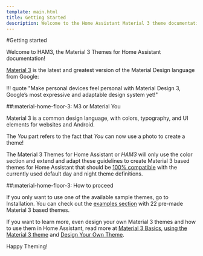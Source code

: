 ```yaml
---
template: main.html
title: Getting Started
description: Welcome to the Home Assistant Material 3 theme documentation. Check the how to proceed paragraph on how to install and use HAM3 in Home Assistant.
---
```

<!-- GT/GMY -->

#Getting started

Welcome to HAM3, the Material 3 Themes for Home Assistant documentation!

[Material 3](https://m3.material.io/) is the latest and greatest version of the Material Design language from Google:

!!! quote "Make personal devices feel personal with Material Design 3, Google’s most expressive and adaptable design system yet!"

##:material-home-floor-3: M3 or Material You

Material 3 is a common design language, with colors, typography, and UI elements for websites and Android.

The _You_ part refers to the fact that _You_ can now use a photo to create a theme!

The Material 3 Themes for Home Assistant or _HAM3_ will only use the color section and extend and adapt these guidelines to create Material 3 based themes for Home Assistant that should be [100% compatible][compatibility-section-md] with the currently used default day and night theme definitions.

##:material-home-floor-3: How to proceed

If you only want to use one of the available sample themes, go to Installation. You can check out the [examples section][examples-section-md] with 22 pre-made Material 3 based themes.

If you want to learn more, even design your own Material 3 themes and how to use them in Home Assistant, read more at [Material 3 Basics][basics-section-md], [using the Material 3 theme][using-section-md] and [Design Your Own Theme][design-section-md].

Happy Theming!

[examples-section-md]: ../examples/introduction.md
[basics-section-md]: ../basics/introducing-m3-color-system.md
[design-section-md]: ../design/introduction.md
[using-section-md]: ../using/using-ham3-in-cards.md
[compatibility-section-md]: ../start/compatibility.md

